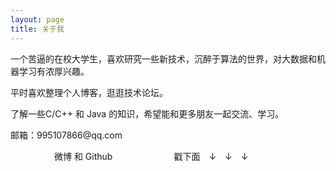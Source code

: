 ```yaml
---
layout: page
title: 关于我 
---
```


<p>
一个苦逼的在校大学生，喜欢研究一些新技术，沉醉于算法的世界，对大数据和机器学习有浓厚兴趣。
<p>
平时喜欢整理个人博客，逛逛技术论坛。    
<p>
了解一些C/C++ 和 Java 的知识，希望能和更多朋友一起交流、学习。
<p>
邮箱：995107866@qq.com
<p>
　　　　　微博 和 Github　　　　　　　戳下面　↓　↓　↓ 
